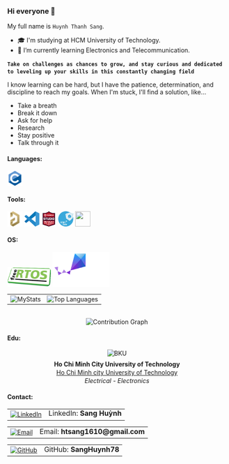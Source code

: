 ### Hi everyone 👋

My full name is `Huynh Thanh Sang`.

- 🎓 I'm studying at HCM University of Technology.
- 🌱 I’m currently learning Electronics and Telecommunication.

**`Take on challenges as chances to grow, and stay curious and dedicated to leveling up your skills in this constantly changing field`**

I know learning can be hard, but I have the patience, determination, and discipline to reach my goals.
When I'm stuck, I'll find a solution, like…
- Take a breath
- Break it down
- Ask for help
- Research
- Stay positive
- Talk through it

<h4 align="left">Languages:</h4>
<p><a target="_blank" rel="noreferrer"> 
<img src="./Icons/c-original.svg"                           width="35" height="35"/></a></p>

<h4 align="left">Tools:</h4>
<p><a target="_blank" rel="noreferrer">
<img src="./Icons/altium_designer.png"                      width="35" height="35"/>
<img src="./Icons/vscode.png"                               width="35" height="35"/>
<img src="./Icons/avr_studio.png"                           width="35" height="35"/>
<img src="./Icons/stm32cube.png"                            width="35" height="35"/>
<img src="./Icons/Github.ico"                               width="35" height="35"/></a></p>

<h4 align="left">OS:</h4>

<p><a target="_blank" rel="noreferrer">
<img src="./Icons/free_rtos.png"                            width="100" height="45"/>
<img src="./Icons/zephyr_logo_r_color_negative_big.svg"     width="130" height="80"/><a></p>

<div align="center">
  <table>
    <tr>
      <td>
        <img src="https://github-readme-stats.vercel.app/api?username=SangHuynh78&show_icons=true&theme=transparent&custom_title=MyStats&rank_icon=github&hide_border=true&icon_color=FFFFFF&title_color=FFFFFF&ring_color=FFFFFF&text_color=1488D8&card_width=400" alt="MyStats"/>
      </td>
      <td>
        <img src="https://github-readme-stats.vercel.app/api/top-langs/?username=SangHuynh78&layout=compact&theme=transparent&hide_border=true&title_color=FFFFFF&text_color=1488D8&card_width=350" alt="Top Languages"/>
      </td>
    </tr>
  </table>
  <br>

  <img src="https://github-readme-activity-graph.vercel.app/graph?username=SangHuynh78&bg_color=0e1118&area=true&area_color=1488D8&theme=high-contrast" width="650" alt="Contribution Graph"/>
  <br>
</div>


<h4 align="left">Edu:</h4>
<div align="center"> 
    <img src="Icons/bku.ico" width="180" alt="BKU" style="margin-bottom:6px;"/> 
    <div style="margin:2px 0;">
        <strong>Ho Chi Minh City University of Technology</strong>
    </div>
    <div style="margin:2px 0;">
        <a href="https://hcmut.edu.vn">Ho Chi Minh city University of Technology</a>
    </div>
    <div style="margin:2px 0;">
        <em>Electrical - Electronics</em>
    </div>
</div>


<h4 align="left">Contact:</h4>
<div align="center">

  <!-- LinkedIn -->
  <table style="margin-bottom: 8px;">
    <tr>
      <td valign="middle" style="padding-right:10px;">
        <a href="https://www.linkedin.com/in/sanghuynh78" target="_blank">
          <img src="https://img.icons8.com/fluent/48/000000/linkedin.png" width="36" height="36" alt="LinkedIn"/>
        </a>
      </td>
      <td valign="middle" style="padding-left:6px;">
        <a href="https://www.linkedin.com/in/sanghuynh78" target="_blank" style="text-decoration:none; color:inherit;">
          <span style="font-size:16px; display:inline-block; transform: translateY(-2px);">
            LinkedIn: <strong>Sang Huỳnh</strong>
          </span>
        </a>
      </td>
    </tr>
  </table>

  <!-- Email -->
  <table style="margin-bottom: 8px;">
    <tr>
      <td valign="middle" style="padding-right:10px;">
        <a href="mailto:htsang1610@gmail.com">
          <img src="https://img.icons8.com/fluent/48/000000/mailing.png" width="36" height="36" alt="Email"/>
        </a>
      </td>
      <td valign="middle" style="padding-left:6px;">
        <a href="mailto:htsang1610@gmail.com" style="text-decoration:none; color:inherit;">
          <span style="font-size:16px; display:inline-block; transform: translateY(-2px);">
            Email: <strong>htsang1610@gmail.com</strong>
          </span>
        </a>
      </td>
    </tr>
  </table>

  <!-- GitHub -->
  <table>
    <tr>
      <td valign="middle" style="padding-right:10px;">
        <a href="https://github.com/SangHuynh78" target="_blank">
          <img src="https://img.icons8.com/fluent/48/000000/github.png" width="36" height="36" alt="GitHub"/>
        </a>
      </td>
      <td valign="middle" style="padding-left:6px;">
        <a href="https://github.com/SangHuynh78" target="_blank" style="text-decoration:none; color:inherit;">
          <span style="font-size:16px; display:inline-block; transform: translateY(-2px);">
            GitHub: <strong>SangHuynh78</strong>
          </span>
        </a>
      </td>
    </tr>
  </table>

</div>
